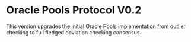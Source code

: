 # Oracle Pools Protocol V0.2

This version upgrades the initial Oracle Pools implementation from outlier checking to full fledged deviation checking consensus.
